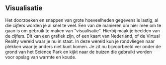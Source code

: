 ## Visualisatie

Het doorzoeken en snappen van grote hoeveelheden gegevens is lastig, al die cijfers worden je al snel te veel. Een van de manieren om hier mee om te gaan is om gebruik te maken van "visualisatie". Hierbij maak je beelden van de cijfers. Dit kan een grafiek zijn, of een kaart van Nederland, of de Virtual Reality wereld waar je nu in staat. In deze wereld kun je rondvliegen naar plekken waar je anders niet kunt komen. Je zit nu bijvoorbeeld ver onder de grond van het Science Park en kijkt naar de buizen die gebruikt worden voor opslag van warmte en koude.
